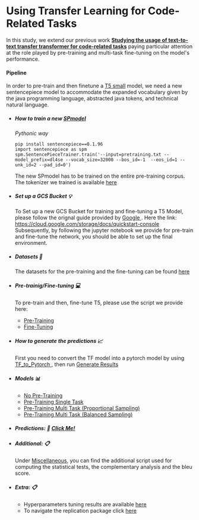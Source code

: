 # Using Transfer Learning for Code-Related Tasks

In this study, we extend our previous work <a href='https://ieeexplore.ieee.org/abstract/document/9401982/'>**Studying the usage of text-to-text transfer transformer for code-related tasks**</a> paying particular attention at the role played by pre-training and multi-task fine-tuning on the model's performance.


#### Pipeline

In order to pre-train and then finetune a [T5 small](https://github.com/google-research/text-to-text-transfer-transformer) model, we need a new sentencepiece model to accommodate the expanded vocabulary given by the java programming language, abstracted java tokens, and technical natural language.



*  ##### How to train a new <a href='https://github.com/google/sentencepiece/blob/master/python/README.md'>SPmodel</a>

    *Pythonic way*

    ```
    pip install sentencepiece==0.1.96
    import sentencepiece as spm
    spm.SentencePieceTrainer.train('--input=pretraining.txt --model_prefix=dl4se --vocab_size=32000 --bos_id=-1  --eos_id=1 --unk_id=2 --pad_id=0') 
    ```
    The new SPmodel has to be trained on the entire pre-training corpus.
    The tokenizer we trained is available <a href="https://drive.google.com/drive/folders/1-ihXMwst4GL6yuFYV3DZl_E1yWmoEdE8?usp=sharing">here</a>

* ##### Set up a GCS Bucket :bulb:
    To Set up a new GCS Bucket for training and fine-tuning a T5 Model, please follow the orignal guide provided by <a href='https://www.google.com'> Google </a>. 
    Here the link: https://cloud.google.com/storage/docs/quickstart-console
    Subsequently, by following the jupyter notebook we provide for pre-train and fine-tune the network, you should be able to set up the final environment.

* ##### Datasets :paperclip:

    The datasets for the pre-training and the fine-tuning can be found
    <a href="https://drive.google.com/drive/folders/1AN9tc6rSmSNX2AqgAkTNyqW4ozCuhN9u?usp=sharing">here</a>


* ##### Pre-trainig/Fine-tuning :computer:
    To pre-train and then, fine-tune T5, please use the script we provide here:
    - <a href ='https://github.com/antonio-mastropaolo/TransferLearning4Code/blob/main/Code/Pre-Training/Pre-Training.ipynb'>Pre-Training</a> 
    -  <a href ='https://github.com/antonio-mastropaolo/TransferLearning4Code/blob/main/Code/Fine-Tuning/Fine-Tuning.ipynb'>Fine-Tuning</a> 

* ##### How to generate the predictions :chart_with_upwards_trend:
    First you need to convert the TF model into a pytorch model by using <a href='https://github.com/antonio-mastropaolo/T5-learning-ICSE_2021/blob/main/Code/Miscellaneous/tf_2_pytorch_T5.py'> TF_to_Pytorch </a>, then run <a href='https://github.com/antonio-mastropaolo/TransferLearning4Code/blob/main/Code/Run-on-test/Generate-Result.ipynb'> Generate Results </a>


* ##### Models :bar_chart:
    * <a href="https://drive.google.com/drive/folders/1CRE809bsalIJRcdzd770pq5kSUiIr0jj?usp=sharing">No Pre-Training</a>
    * <a href="https://drive.google.com/drive/folders/1R23fXWC8YPz3SgLDp-BxcLXAQ1exh4Vh?usp=sharing">Pre-Training Single Task</a>
    * <a href="https://drive.google.com/drive/folders/15j7vlWKL3F40ac2acU2AxjFbAXnNKLjF?usp=sharing">Pre-Training Multi Task (Proportional Sampling)</a>
    * <a href="https://drive.google.com/drive/folders/1Jnh-3z2vm3r4t8RcofenvFXjT95V4ORJ?usp=sharing">Pre-Training Multi Task (Balanced Sampling)</a>
  
* ##### Predictions:  :open_file_folder:  <a href="https://drive.google.com/drive/folders/1jXiYiqjc78QLz8si1KBTp6DfRmwmNzhz?usp=sharing"> Click Me! </a> 

* ##### Additional: :clipboard:
    Under <a href='https://drive.google.com/drive/folders/1K9RNuQBgyoCSenZz0ioNiD5YP9E1pf2S?usp=sharing'>Miscellaneous</a>, you can find the additional script used for computing the statistical tests, the complementary analysis and the bleu score.


* ##### Extra: :clipboard:
    * Hyperparameters tuning results are available <a href="https://docs.google.com/spreadsheets/d/1rPpaRXOe3NOMXFMaedRgq8juON-S6g6jF6AiNA_0vxw/edit?usp=sharing"> here </a>
    * To navigate the replication package click <a href="https://drive.google.com/drive/folders/1-9q0a0oyvMGlaaz1UJNlu9r6dG6BH2YK?usp=sharing">here</a> 

    


